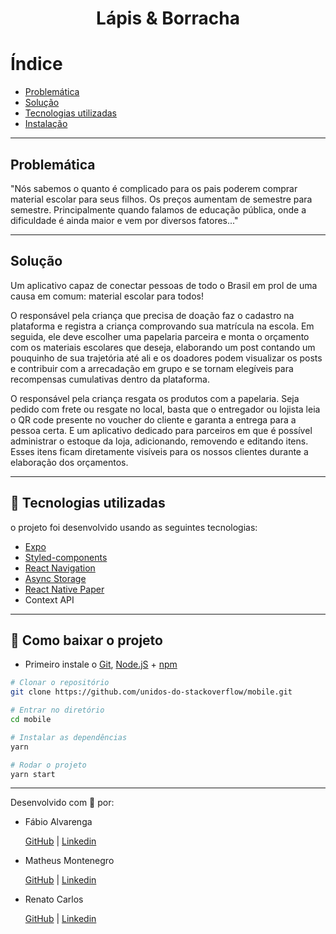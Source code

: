 <h1 align="center">
    Lápis & Borracha
</h1>

# Índice

- [Problemática](#-problemática)
- [Solução](#-solução)
- [Tecnologias utilizadas](#-tecnologias-utilizadas)
- [Instalação](#-como-baixar-o-projeto)

---

## Problemática

"Nós sabemos o quanto é complicado para os pais poderem comprar material escolar para seus filhos. Os preços aumentam de semestre para semestre. Principalmente quando falamos de educação pública, onde a dificuldade é ainda maior e vem por diversos fatores..."

---

## Solução

Um aplicativo capaz de conectar pessoas de todo o Brasil em prol de uma causa em comum: material escolar para todos!

O responsável pela criança que precisa de doação faz o cadastro na plataforma e registra a criança comprovando sua matrícula na escola. Em seguida, ele deve escolher uma papelaria parceira e monta o orçamento com os materiais escolares que deseja, elaborando um post contando um pouquinho de sua trajetória até ali e os doadores podem visualizar os posts e contribuir com a arrecadação em grupo e se tornam elegíveis para recompensas cumulativas dentro da plataforma.

O responsável pela criança resgata os produtos com a papelaria. Seja pedido com frete ou resgate no local, basta que o entregador ou lojista leia o QR code presente no voucher do cliente e garanta a entrega para a pessoa certa. E um aplicativo dedicado para parceiros em que é possível administrar o estoque da loja, adicionando, removendo e editando itens. Esses itens ficam diretamente visíveis para os nossos clientes durante a elaboração dos orçamentos.


---

## 🚀 Tecnologias utilizadas

o projeto foi desenvolvido usando as seguintes tecnologias:

- [Expo](https://docs.expo.io/)
- [Styled-components](https://styled-components.com/)
- [React Navigation](https://reactnavigation.org/docs/getting-started/)
- [Async Storage](https://reactnative.dev/docs/asyncstorage)
- [React Native Paper](https://reactnativepaper.com/#:~:text=React-native-paper%20is%20fully%20compatible%20with%20screen%20readers%2C%20readability,inclusive%20by%20default.%20They%20are%20already%20using%20react-native-paper)
- Context API

---

## 💾 Como baixar o projeto

- Primeiro instale o [Git](https://git-scm.com/), [Node.jS](https://nodejs.org/pt-br/download/) + [npm](https://www.npmjs.com/get-npm)
```bash
# Clonar o repositório
git clone https://github.com/unidos-do-stackoverflow/mobile.git

# Entrar no diretório
cd mobile

# Instalar as dependências
yarn

# Rodar o projeto
yarn start
```
---

Desenvolvido com 🧡 por:

- Fábio Alvarenga 

  [GitHub](https://github.com/fabio-alvarenga) | [Linkedin](https://www.linkedin.com/in/jove/)
  
- Matheus Montenegro

  [GitHub](https://github.com/matheusmontenegro97) | [Linkedin](https://www.linkedin.com/in/matheus-montenegro-8a90931bb/)
  
- Renato Carlos 

   [GitHub](https://github.com/ZFRenato) | [Linkedin](https://www.linkedin.com/in/renato-carvalho-82129420b)
